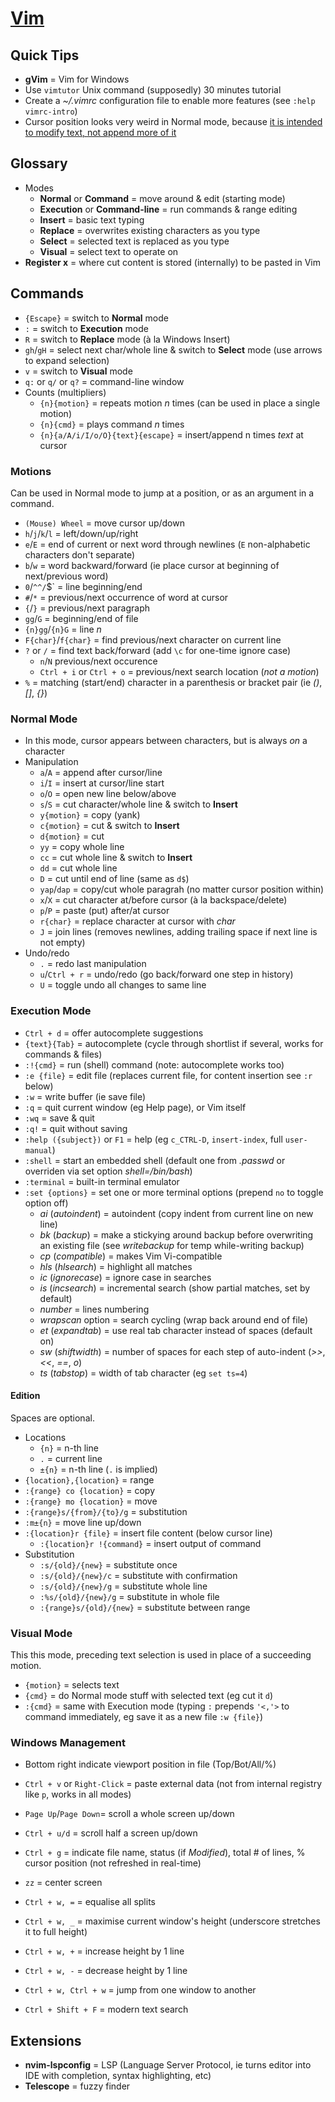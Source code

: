 # [Vim](http://www.openvim.com)

## Quick Tips

* **gVim** = Vim for Windows
* Use `vimtutor` Unix command (supposedly) 30 minutes tutorial
* Create a _~/.vimrc_ configuration file to enable more features (see `:help vimrc-intro`)
* Cursor position looks very weird in Normal mode, because [it is intended to modify text, not append more of it](https://stackoverflow.com/a/3676464/3559724)

## Glossary

* Modes
  * **Normal** or **Command** = move around & edit (starting mode)
  * **Execution** or **Command-line** = run commands & range editing
  * **Insert** = basic text typing
  * **Replace** = overwrites existing characters as you type
  * **Select** = selected text is replaced as you type
  * **Visual** = select text to operate on
* **Register x** = where cut content is stored (internally) to be pasted in Vim

## Commands

* `{Escape}` = switch to **Normal** mode
* `:` = switch to **Execution** mode
* `R` = switch to **Replace** mode (à la Windows Insert)
* `gh`/`gH` = select next char/whole line & switch to **Select** mode (use arrows to expand selection)
* `v` = switch to **Visual** mode
* `q:` or `q/` or `q?`  = command-line window
* Counts (multipliers)
  * `{n}{motion}` = repeats motion _n_ times (can be used in place a single motion)
  * `{n}{cmd}` = plays command _n_ times
  * `{n}{a/A/i/I/o/O}{text}{escape}` = insert/append n times _text_ at cursor

### Motions

Can be used in Normal mode to jump at a position, or as an argument in a command.

* `(Mouse) Wheel` = move cursor up/down
* `h`/`j`/`k`/`l` = left/down/up/right
* `e`/`E` = end of current or next word through newlines (`E` non-alphabetic characters don't separate)
* `b`/`w` = word backward/forward (ie place cursor at beginning of next/previous word)
* `0`/`^^/`$` = line beginning/end
* `#`/`*` = previous/next occurrence of word at cursor
* `{`/`}` = previous/next paragraph
* `gg`/`G` = beginning/end of file
* `{n}gg`/`{n}G` = line _n_
* `F{char}`/`f{char}` = find previous/next character on current line
* `?` or `/` = find text back/forward (add `\c` for one-time ignore case)
  * `n`/`N` previous/next occurence
  * `Ctrl + i` or `Ctrl + o` = previous/next search location (_not a motion_)
* `%` = matching (start/end) character in a parenthesis or bracket pair (ie _()_, _[]_, _{}_)

### Normal Mode

* In this mode, cursor appears between characters, but is always _on_ a character
* Manipulation
  * `a`/`A` = append after cursor/line
  * `i`/`I` = insert at cursor/line start
  * `o`/`O` = open new line below/above
  * `s`/`S` = cut character/whole line & switch to **Insert**
  * `y{motion}` = copy (yank)
  * `c{motion}` = cut & switch to **Insert**
  * `d{motion}` = cut
  * `yy` = copy whole line
  * `cc` = cut whole line & switch to **Insert**
  * `dd` = cut whole line
  * `D` = cut until end of line (same as `d$`)
  * `yap`/`dap` = copy/cut whole paragrah (no matter cursor position within)
  * `x`/`X` = cut character at/before cursor (à la backspace/delete)
  * `p`/`P` = paste (put) after/at cursor
  * `r{char}` = replace character at cursor with _char_
  * `J` = join lines (removes newlines, adding trailing space if next line is not empty)
* Undo/redo
  * `.` = redo last manipulation
  * `u`/`Ctrl + r` = undo/redo (go back/forward one step in history)
  * `U` = toggle undo all changes to same line

### Execution Mode

* `Ctrl + d` = offer autocomplete suggestions
* `{text}{Tab}` = autocomplete (cycle through shortlist if several, works for commands & files)
* `:!{cmd}` = run (shell) command (note: autocomplete works too)
* `:e {file}` = edit file (replaces current file, for content insertion see `:r` below)
* `:w` = write buffer (ie save file)
* `:q` = quit current window (eg Help page), or Vim itself
* `:wq` = save & quit
* `:q!` = quit without saving
* `:help ({subject})` or `F1` = help (eg `c_CTRL-D`, `insert-index`, full `user-manual`)
* `:shell` = start an embedded shell (default one from _.passwd_ or overriden via set option _shell=/bin/bash_)
* `:terminal` = built-in terminal emulator
* `:set {options}` = set one or more terminal options (prepend `no` to toggle option off)
  * _ai_ (_autoindent_) = autoindent (copy indent from current line on new line)
  * _bk_ (_backup_) = make a stickying around backup before overwriting an existing file (see _writebackup_ for temp while-writing backup)
  * _cp_ (_compatible_) = makes Vim Vi-compatible
  * _hls_ (_hlsearch_) = highlight all matches
  * _ic_ (_ignorecase_) = ignore case in searches
  * _is_ (_incsearch_) = incremental search (show partial matches, set by default)
  * _number_ = lines numbering
  * _wrapscan_ option = search cycling (wrap back around end of file)
  * _et_ (_expandtab_) = use real tab character instead of spaces (default on)
  * _sw_ (_shiftwidth_) = number of spaces for each step of auto-indent (_>>_, _<<_, _==_, _o_)
  * _ts_ (_tabstop_) = width of tab character (eg `set ts=4`)

#### Edition

Spaces are optional.

* Locations
  * `{n}` = n-th line
  * `.` = current line
  * `±{n}` = n-th line (`.` is implied)
* `{location},{location}` = range
* `:{range} co {location}` = copy
* `:{range} mo {location}` = move
* `:{range}s/{from}/{to}/g` = substitution
* `:m±{n}` = move line up/down
* `:{location}r {file}` = insert file content (below cursor line)
  * `:{location}r !{command}` = insert output of command
* Substitution
  * `:s/{old}/{new}` = substitute once
  * `:s/{old}/{new}/c` = substitute with confirmation
  * `:s/{old}/{new}/g` = substitute whole line
  * `:%s/{old}/{new}/g` = substitute in whole file
  * `:{range}s/{old}/{new}` = substitute between range

### Visual Mode

This this mode, preceding text selection is used in place of a succeeding motion.

* `{motion}` = selects text
* `{cmd}` = do Normal mode stuff with selected text (eg cut it `d`)
* `:{cmd}` = same with Execution mode (typing `:` prepends `'<,'>` to command immediately, eg save it as a new file `:w {file}`)

### Windows Management

* Bottom right indicate viewport position in file (Top/Bot/All/%)

* `Ctrl + v` or `Right-Click` = paste external data (not from internal registry like `p`, works in all modes)
* `Page Up`/`Page Down`= scroll a whole screen up/down
* `Ctrl + u/d` = scroll half a screen up/down
* `Ctrl + g` = indicate file name, status (if _Modified_), total # of lines, % cursor position (not refreshed in real-time)
* `zz` = center screen
* `Ctrl + w, =` = equalise all splits
* `Ctrl + w, _` = maximise current window's height (underscore stretches it to full height)
* `Ctrl + w, +` = increase  height by 1 line
* `Ctrl + w, -` = decrease height by 1 line
* `Ctrl + w, Ctrl + w` = jump from one window to another
* `Ctrl + Shift + F` = modern text search

## Extensions

* **nvim-lspconfig** = LSP (Language Server Protocol, ie turns editor into IDE with completion, syntax highlighting, etc)
* **Telescope** = fuzzy finder
